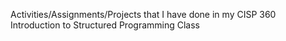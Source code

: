 Activities/Assignments/Projects that I have done in my CISP 360 Introduction to Structured Programming Class
